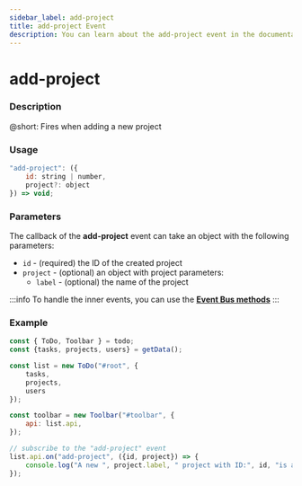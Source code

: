 ```yaml
---
sidebar_label: add-project
title: add-project Event
description: You can learn about the add-project event in the documentation of the DHTMLX JavaScript To Do List library. Browse developer guides and API reference, try out code examples and live demos, and download a free 30-day evaluation version of DHTMLX To Do List.
---
```


# add-project

### Description

@short: Fires when adding a new project

### Usage

~~~js
"add-project": ({
    id: string | number,
    project?: object
}) => void;
~~~

### Parameters

The callback of the **add-project** event can take an object with the following parameters:

- `id` - (required) the ID of the created project
- `project` - (optional) an object with project parameters:
  - `label` - (optional) the name of the project

:::info
To handle the inner events, you can use the [**Event Bus methods**](category/event-bus-methods.md)
:::

### Example

~~~js {15-17}
const { ToDo, Toolbar } = todo;
const {tasks, projects, users} = getData();

const list = new ToDo("#root", {
	tasks,
    projects,
    users
});

const toolbar = new Toolbar("#toolbar", {
	api: list.api,
});

// subscribe to the "add-project" event
list.api.on("add-project", ({id, project}) => {
    console.log("A new ", project.label, " project with ID:", id, "is added");
});
~~~